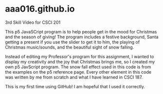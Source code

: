 # aaa016.github.io
3rd Skill Video for CSCI 201

This p5 JavaSCript program is to help people get in the mood for Christmas and the season of giving!  The program includes a festive background, Santa getting a present if you use the slider to get it to him, the playing of Christmas music/sounds, and the beautiful sight of snow falling.

Instead of editing my Professor's program for this assignment, I wanted to display my creativity and the joy that Christmas brings me, so I created my own p5 JavScript program.  The snow fall effect used in this code is from the examples on the p5 reference page.  Every other element in this code was written by me from scratch and what I have learned in CSCI 187.  

This is my first time using GitHub! I am hopeful that I used it correctly.
